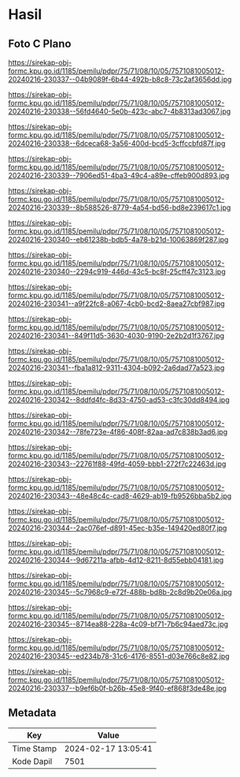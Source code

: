 # Hasil

## Foto C Plano

https://sirekap-obj-formc.kpu.go.id/1185/pemilu/pdpr/75/71/08/10/05/7571081005012-20240216-230337--04b9089f-6b44-492b-b8c8-73c2af3656dd.jpg

https://sirekap-obj-formc.kpu.go.id/1185/pemilu/pdpr/75/71/08/10/05/7571081005012-20240216-230338--56fd4640-5e0b-423c-abc7-4b8313ad3067.jpg

https://sirekap-obj-formc.kpu.go.id/1185/pemilu/pdpr/75/71/08/10/05/7571081005012-20240216-230338--6dceca68-3a56-400d-bcd5-3cffccbfd87f.jpg

https://sirekap-obj-formc.kpu.go.id/1185/pemilu/pdpr/75/71/08/10/05/7571081005012-20240216-230339--7906ed51-4ba3-49c4-a89e-cffeb900d893.jpg

https://sirekap-obj-formc.kpu.go.id/1185/pemilu/pdpr/75/71/08/10/05/7571081005012-20240216-230339--8b588526-8779-4a54-bd56-bd8e239617c1.jpg

https://sirekap-obj-formc.kpu.go.id/1185/pemilu/pdpr/75/71/08/10/05/7571081005012-20240216-230340--eb61238b-bdb5-4a78-b21d-10063869f287.jpg

https://sirekap-obj-formc.kpu.go.id/1185/pemilu/pdpr/75/71/08/10/05/7571081005012-20240216-230340--2294c919-446d-43c5-bc8f-25cff47c3123.jpg

https://sirekap-obj-formc.kpu.go.id/1185/pemilu/pdpr/75/71/08/10/05/7571081005012-20240216-230341--a9f22fc8-a067-4cb0-bcd2-8aea27cbf987.jpg

https://sirekap-obj-formc.kpu.go.id/1185/pemilu/pdpr/75/71/08/10/05/7571081005012-20240216-230341--849f11d5-3630-4030-9190-2e2b2d1f3767.jpg

https://sirekap-obj-formc.kpu.go.id/1185/pemilu/pdpr/75/71/08/10/05/7571081005012-20240216-230341--fba1a812-9311-4304-b092-2a6dad77a523.jpg

https://sirekap-obj-formc.kpu.go.id/1185/pemilu/pdpr/75/71/08/10/05/7571081005012-20240216-230342--8ddfd4fc-8d33-4750-ad53-c3fc30dd8494.jpg

https://sirekap-obj-formc.kpu.go.id/1185/pemilu/pdpr/75/71/08/10/05/7571081005012-20240216-230342--78fe723e-4f86-408f-82aa-ad7c838b3ad6.jpg

https://sirekap-obj-formc.kpu.go.id/1185/pemilu/pdpr/75/71/08/10/05/7571081005012-20240216-230343--22761f88-49fd-4059-bbb1-272f7c22463d.jpg

https://sirekap-obj-formc.kpu.go.id/1185/pemilu/pdpr/75/71/08/10/05/7571081005012-20240216-230343--48e48c4c-cad8-4629-ab19-fb9526bba5b2.jpg

https://sirekap-obj-formc.kpu.go.id/1185/pemilu/pdpr/75/71/08/10/05/7571081005012-20240216-230344--2ac076ef-d891-45ec-b35e-149420ed80f7.jpg

https://sirekap-obj-formc.kpu.go.id/1185/pemilu/pdpr/75/71/08/10/05/7571081005012-20240216-230344--9d67211a-afbb-4d12-8211-8d55ebb04181.jpg

https://sirekap-obj-formc.kpu.go.id/1185/pemilu/pdpr/75/71/08/10/05/7571081005012-20240216-230345--5c7968c9-e72f-488b-bd8b-2c8d9b20e06a.jpg

https://sirekap-obj-formc.kpu.go.id/1185/pemilu/pdpr/75/71/08/10/05/7571081005012-20240216-230345--8714ea88-228a-4c09-bf71-7b6c94aed73c.jpg

https://sirekap-obj-formc.kpu.go.id/1185/pemilu/pdpr/75/71/08/10/05/7571081005012-20240216-230345--ed234b78-31c6-4176-8551-d03e766c8e82.jpg

https://sirekap-obj-formc.kpu.go.id/1185/pemilu/pdpr/75/71/08/10/05/7571081005012-20240216-230337--b9ef6b0f-b26b-45e8-9f40-ef868f3de48e.jpg


## Metadata

| Key        | Value               |
| ---------- | ------------------- |
| Time Stamp | 2024-02-17 13:05:41 |
| Kode Dapil | 7501                |



